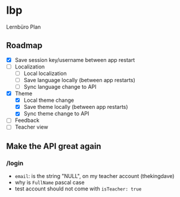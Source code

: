 # lbp

Lernbüro Plan

## Roadmap
* [x] Save session key/username between app restart
* [ ] Localization
    * [ ] Local localization
    * [ ] Save language locally (between app restarts)
    * [ ] Sync language change to API
* [x] Theme
    * [x] Local theme change
    * [x] Save theme locally (between app restarts)
    * [x] Sync theme change to API
* [ ] Feedback
* [ ] Teacher view 

## Make the API great again

### /login
* `email`: is the string "NULL", on my teacher account (thekingdave)
* why is `FullName` pascal case
* test account should not come with `isTeacher: true`
